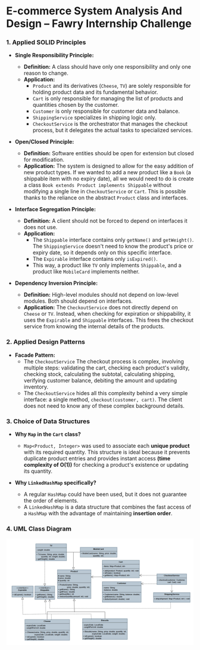 # E-commerce System Analysis And Design – Fawry Internship Challenge

### **1. Applied SOLID Principles**

* **Single Responsibility Principle:**
    * **Definition:** A class should have only one responsibility and only one reason to change.
    * **Application:**
        * `Product` and its derivatives (`Cheese`, `TV`) are solely responsible for holding product data and its fundamental behavior.
        * `Cart` is only responsible for managing the list of products and quantities chosen by the customer.
        * `Customer` is only responsible for customer data and balance.
        * `ShippingService` specializes in shipping logic only.
        * `CheckoutService` is the orchestrator that manages the checkout process, but it delegates the actual tasks to specialized services.

* **Open/Closed Principle:**
    * **Definition:** Software entities should be open for extension but closed for modification.
    * **Application:** The system is designed to allow for the easy addition of new product types. If we wanted to add a new product like a `Book` (a shippable item with no expiry date), all we would need to do is create a class `Book extends Product implements Shippable` without modifying a single line in `CheckoutService` or `Cart`. This is possible thanks to the reliance on the abstract `Product` class and interfaces.

* **Interface Segregation Principle:**
    * **Definition:** A client should not be forced to depend on interfaces it does not use.
    * **Application:**
        * The `Shippable` interface contains only `getName()` and `getWeight()`. The `ShippingService` doesn't need to know the product's price or expiry date, so it depends only on this specific interface.
        * The `Expirable` interface contains only `isExpired()`.
        * This way, a product like `TV` only implements `Shippable`, and a product like `MobileCard` implements neither.

* **Dependency Inversion Principle:**
    * **Definition:** High-level modules should not depend on low-level modules. Both should depend on interfaces.
    * **Application:** The `CheckoutService` does not directly depend on `Cheese` or `TV`. Instead, when checking for expiration or shippability, it uses the `Expirable` and `Shippable` interfaces. This frees the checkout service from knowing the internal details of the products.


### **2. Applied Design Patterns**

* **Facade Pattern:**
    * The `CheckoutService` The checkout process is complex, involving multiple steps: validating the cart, checking each product's validity, checking stock, calculating the subtotal, calculating shipping, verifying customer balance, debiting the amount and updating inventory.
    * The `CheckoutService` hides all this complexity behind a very simple interface: a single method, `checkout(customer, cart)`. The client does not need to know any of these complex background details.


### **3. Choice of Data Structures**

* **Why `Map` in the `Cart` class?**
    * `Map<Product, Integer>` was used to associate each **unique product** with its required quantity. This structure is ideal because it prevents duplicate product entries and provides instant access **(time complexity of O(1))** for checking a product's existence or updating its quantity.

* **Why `LinkedHashMap` specifically?**
    * A regular `HashMap` could have been used, but it does not guarantee the order of elements.
    * A `LinkedHashMap` is a data structure that combines the fast access of a `HashMap` with the advantage of maintaining **insertion order**.


### **4. UML Class Diagram**
![UML Class Diagram for E-commerce System](image/UML.png)
